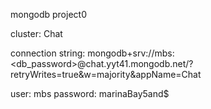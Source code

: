 mongodb
project0

cluster: Chat

connection string: mongodb+srv://mbs:<db_password>@chat.yyt41.mongodb.net/?retryWrites=true&w=majority&appName=Chat

user: mbs
password: marinaBay5and$

